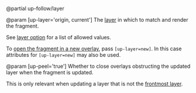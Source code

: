 @partial up-follow/layer

@param [up-layer='origin, current']
  The [layer](/up.layer) in which to match and render the fragment.

  See [layer option](/layer-option) for a list of allowed values.

  To [open the fragment in a new overlay](/opening-overlays), pass `[up-layer=new]`.
  In this case attributes for `[up-layer=new]` may also be used.

@param [up-peel='true']
  Whether to close overlays obstructing the updated layer when the fragment is updated.

  This is only relevant when updating a layer that is not the [frontmost layer](/up.layer.front).

